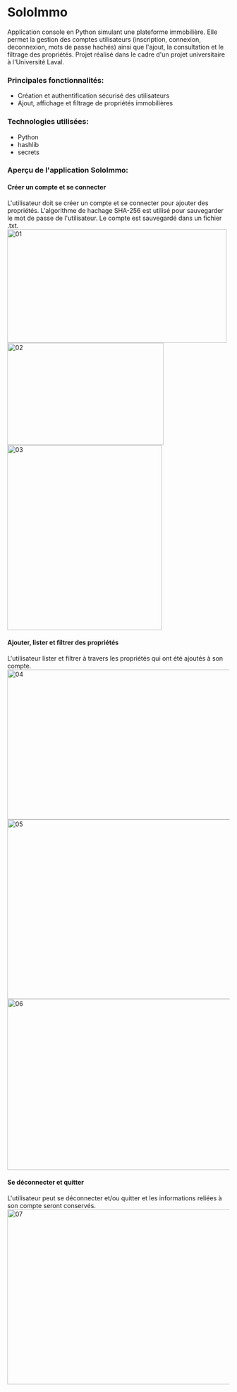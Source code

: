 # SoloImmo
Application console en Python simulant une plateforme immobilière. Elle permet la gestion des comptes utilisateurs (inscription, connexion, deconnexion, mots de passe hachés) ainsi que l'ajout, la consultation et le filtrage des propriétés. Projet réalisé dans le cadre d'un projet universitaire à l'Université Laval.

### Principales fonctionnalités:
- Création et authentification sécurisé des utilisateurs
- Ajout, affichage et filtrage de propriétés immobilières

### Technologies utilisées:
- Python
- hashlib
- secrets

### Aperçu de l'application SoloImmo:
#### Créer un compte et se connecter
L'utilisateur doit se créer un compte et se connecter pour ajouter des propriétés. L'algorithme de hachage SHA-256 est utilisé pour sauvegarder le mot de passe de l'utilisateur. Le compte est sauvegardé dans un fichier .txt.
<img width="497" height="257" alt="01" src="https://github.com/user-attachments/assets/f9a92f18-86aa-462d-9b89-dfe463395aa3" />
<img width="354" height="231" alt="02" src="https://github.com/user-attachments/assets/1f983f34-1c56-4dff-9166-bd1deb6058f5" />
<img width="350" height="419" alt="03" src="https://github.com/user-attachments/assets/4d3ad5dd-4e71-428d-88fd-ae98a835a575" />

#### Ajouter, lister et filtrer des propriétés
L'utilisateur lister et filtrer à travers les propriétés qui ont été ajoutés à son compte.
<img width="735" height="339" alt="04" src="https://github.com/user-attachments/assets/396155c4-07f4-4bf6-8da9-e2755274f5f6" />
<img width="712" height="406" alt="05" src="https://github.com/user-attachments/assets/f40023ad-e5af-45bc-8a0b-9d20abba1b37" />
<img width="657" height="387" alt="06" src="https://github.com/user-attachments/assets/e0ad3d71-e182-4510-9902-bf29177f7d50" />


#### Se déconnecter et quitter
L'utilisateur peut se déconnecter et/ou quitter et les informations reliées à son compte seront conservés.
<img width="609" height="396" alt="07" src="https://github.com/user-attachments/assets/1868ce1b-9f8a-47d2-b93a-1efd7a97156c" />
